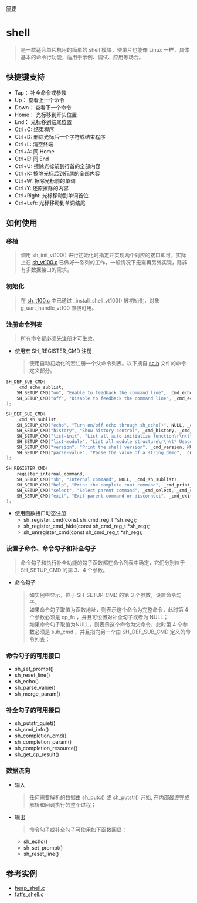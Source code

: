 [简要](../../../README.md)

# shell

  > 是一款适合单片机用的简单的 shell 模块，使单片也能像 Linux 一样，具体基本的命令行功能，适用于示例、调试、应用等场合。

## 快捷键支持
  - Tap：       补全命令或参数
  - Up：        查看上一个命令
  - Down：      查看下一个命令
  - Home：      光标移到开头位置
  - End：       光标移到结尾位置
  - Ctrl+C:     结束程序
  - Ctrl+D:     删除光标后一个字符或结束程序
  - Ctrl+L:     清空终端
  - Ctrl+A:     同 Home
  - Ctrl+E:     同 End
  - Ctrl+U:     擦除光标前到行首的全部内容
  - Ctrl+K:     擦除光标后到行尾的全部内容
  - Ctrl+W:     擦除光标前的单词
  - Ctrl+Y:     还原擦除的内容
  - Ctrl+Right: 光标移动到单词首位
  - Ctrl+Left:  光标移动到单词结尾

## 如何使用

### 移植
  > 调用 sh_init_vt100() 进行初始化时指定并实现两个对应的接口即可，实际上在 [sh_vt100.c](./sh_vt100.c) 已做好一系列的工作，一般情况下无需再另外实现，除非有多数据接口的需求。

### 初始化
  > 在 [sh_t100.c](./sh_vt100.c) 中已通过 _install_shell_vt100() 被初始化，对象 g_uart_handle_vt100 直接可用。

### 注册命令列表
  > 所有命令都必须先注册才可生效。

  - 使用宏 SH_REGISTER_CMD 注册
    > 使用自动初始化的宏注册一个父命令列表。以下摘自 [sc.h](./sh.c) 文件的命令定义部分。
```c
SH_DEF_SUB_CMD(
    _cmd_echo_sublist,
    SH_SETUP_CMD("on", "Enable to feedback the command line", _cmd_echo_on, NULL),    //
    SH_SETUP_CMD("off", "Disable to feedback the command line", _cmd_echo_off, NULL), //
);

SH_DEF_SUB_CMD(
    _cmd_sh_sublist,
    SH_SETUP_CMD("echo", "Turn on/off echo through sh_echo()", NULL, _cmd_echo_sublist),                                         //
    SH_SETUP_CMD("history", "Show history control", _cmd_history, _cmd_history_param),                                           //
    SH_SETUP_CMD("list-init", "List all auto initialize function\r\n\t* Usage: list-init [filter]", _cmd_print_init_fn, NULL),   //
    SH_SETUP_CMD("list-module", "List all module structure\r\n\t* Usage: list-module [filter]", _cmd_print_module_struct, NULL), //
    SH_SETUP_CMD("version", "Print the shell version", _cmd_version, NULL),                                                      //
    SH_SETUP_CMD("parse-value", "Parse the value of a string demo", _cmd_parse_test, NULL),                                      //
);

SH_REGISTER_CMD(
    register_internal_command,
    SH_SETUP_CMD("sh", "Internal command", NULL, _cmd_sh_sublist),                                   //
    SH_SETUP_CMD("help", "Print the complete root command", _cmd_print_help, _cmd_print_help_param), //
    SH_SETUP_CMD("select", "Select parent command", _cmd_select, _cmd_select_param),                 //
    SH_SETUP_CMD("exit", "Exit parent command or disconnect", _cmd_exit, NULL),                      //
);
```

  - 使用函数接口动态注册
    - sh_register_cmd(const sh_cmd_reg_t *sh_reg);
    - sh_register_cmd_hide(const sh_cmd_reg_t *sh_reg);
    - sh_unregister_cmd(const sh_cmd_reg_t *sh_reg);

### 设置子命令、命令勾子和补全勾子
  >  命令勾子和执行补全功能的勾子函数都在命令列表中确定，它们分别位于 SH_SETUP_CMD 的第 3、4 个参数。

  - 命令勾子
    > 如实例中显示，位于 SH_SETUP_CMD 的第 3 个参数，设置命令勾子。  
    > 如果命令勾子取值为函数地址，则表示这个命令为完整命令，此时第 4 个参数必须是 cp_fn ，并且可设置对补全勾子或者为 NULL；  
    > 如果命令勾子取值为NULL，则表示这个命令为父命令，此时第 4 个参数必须是 sub_cmd ，并且指向另一个由 SH_DEF_SUB_CMD 定义的命令列表；  

### 命令勾子的可用接口
  - sh_set_prompt()
  - sh_reset_line()
  - sh_echo()
  - sh_parse_value()
  - sh_merge_param()

### 补全勾子的可用接口
  - sh_putstr_quiet()
  - sh_cmd_info()
  - sh_completion_cmd()
  - sh_completion_param()
  - sh_completion_resource()
  - sh_get_cp_result()

### 数据流向
  - 输入
    > 任何需要解析的数据由 sh_putc() 或 sh_putstr() 开始, 在内部最终完成解析和回调执行的整个过程；

  - 输出
    > 命令勾子或补全勾子可使用如下函数回显：
      - sh_echo()
      - sh_set_prompt()
      - sh_reset_line()

## 参考实例
  - [heap_shell.c](../../../architecture/common/heap/heap_shell.c)
  - [fatfs_shell.c](../../../source/components/fs/fatfs_shell.c)
